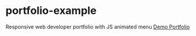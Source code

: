 # portfolio-example
Responsive web developer portfolio with JS animated menu 
 <a  target="_blank" href="https://dorkatzir.github.io/portfolio-example/">Demo Portfolio</a>
